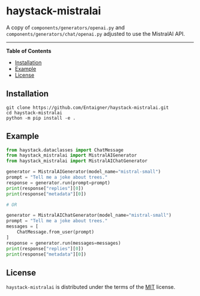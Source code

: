 # haystack-mistralai

A copy of `components/generators/openai.py` and `components/generators/chat/openai.py` adjusted to use the MistralAI API.

---

**Table of Contents**

- [Installation](#installation)
- [Example](#example)
- [License](#license)

## Installation

```console
git clone https://github.com/Entaigner/haystack-mistralai.git
cd haystack-mistralai
python -m pip install -e .
```

## Example

```python
from haystack.dataclasses import ChatMessage
from haystack_mistralai import MistralAIGenerator
from haystack_mistralai import MistralAIChatGenerator

generator = MistralAIGenerator(model_name="mistral-small")
prompt = "Tell me a joke about trees."
response = generator.run(prompt=prompt)
print(response["replies"][0])
print(response["metadata"][0])

# OR

generator = MistralAIChatGenerator(model_name="mistral-small")
prompt = "Tell me a joke about trees."
messages = [
    ChatMessage.from_user(prompt)
]
response = generator.run(messages=messages)
print(response["replies"][0])
print(response["metadata"][0])
```

## License

`haystack-mistralai` is distributed under the terms of the [MIT](https://spdx.org/licenses/MIT.html) license.
